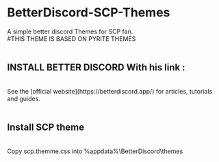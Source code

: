 # BetterDiscord-SCP-Themes
<p>A simple better discord Themes for SCP fan.
<br>
#THIS THEME IS BASED ON PYRITE THEMES
<br><br>


## INSTALL BETTER DISCORD With his link :
<br>
See the [official website](https://betterdiscord.app/) for articles, tutorials and guides.
<br><br>

## Install SCP theme
<br>
Copy scp.themme.css into %appdata%\BetterDiscord\themes
